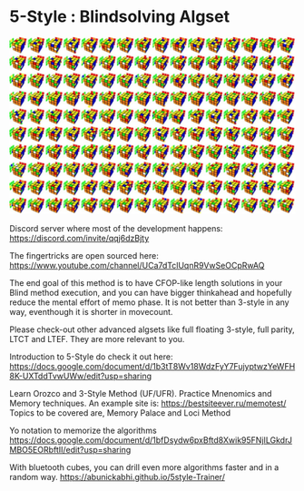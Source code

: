 # 5-Style : Blindsolving Algset

![Image description](https://github.com/abunickabhi/5-style/blob/master/images/5style.jpg)

Discord server where most of the development happens:
https://discord.com/invite/qqj6dzBjty

The fingertricks are open sourced here:
https://www.youtube.com/channel/UCa7dTclUqnR9VwSeOCpRwAQ

The end goal of this method is to have CFOP-like length solutions in your Blind method execution, and you can have bigger thinkahead and hopefully reduce the mental effort of memo phase. It is not better than 3-style in any way, eventhough it is shorter in movecount.

Please check-out other advanced algsets like full floating 3-style, full parity, LTCT and LTEF. They are more relevant to you.


Introduction to 5-Style do check it out here:
https://docs.google.com/document/d/1b3tT8Wv18WdzFyY7FujyptwzYeWFH8K-UXTddTvwUWw/edit?usp=sharing

Learn Orozco and 3-Style Method (UF/UFR). Practice Mnenomics and Memory techniques. 
An example site is: https://bestsiteever.ru/memotest/
Topics to be covered are, Memory Palace and Loci Method

Yo notation to memorize the algorithms
https://docs.google.com/document/d/1bfDsydw6pxBftd8Xwik95FNjILGkdrJMBO5EORbftII/edit?usp=sharing

With bluetooth cubes, you can drill even more algorithms faster and in a random way.
https://abunickabhi.github.io/5style-Trainer/


